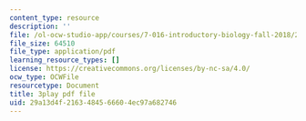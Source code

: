 ```yaml
---
content_type: resource
description: ''
file: /ol-ocw-studio-app/courses/7-016-introductory-biology-fall-2018/29a13d4f2163484566604ec97a682746_7gLcuMtM_HY.pdf
file_size: 64510
file_type: application/pdf
learning_resource_types: []
license: https://creativecommons.org/licenses/by-nc-sa/4.0/
ocw_type: OCWFile
resourcetype: Document
title: 3play pdf file
uid: 29a13d4f-2163-4845-6660-4ec97a682746
---
```

